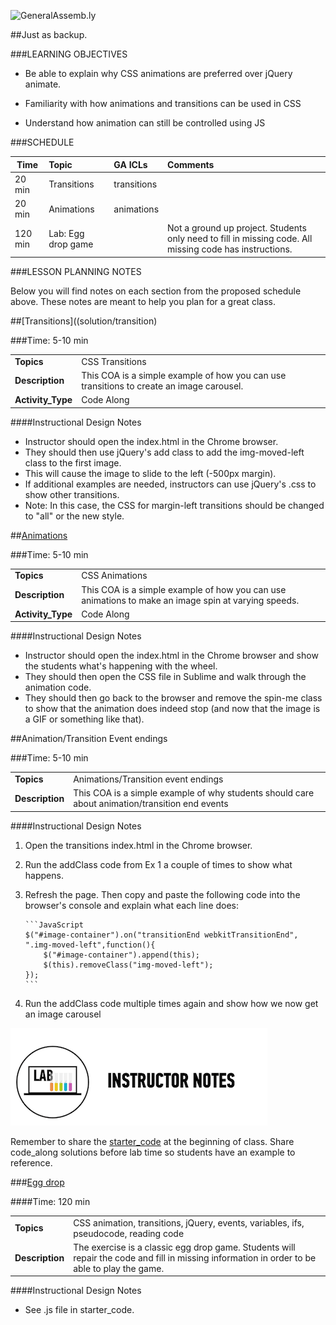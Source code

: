 ![GeneralAssemb.ly](https://github.com/generalassembly/ga-ruby-on-rails-for-devs/raw/master/images/ga.png "GeneralAssemb.ly")


##Just as backup.


###LEARNING OBJECTIVES

*	Be able to explain why CSS animations are preferred over jQuery animate.

*	Familiarity with how animations and transitions can be used in CSS

*	Understand how animation can still be controlled using JS


###SCHEDULE


| Time        | Topic| GA ICLs| Comments |
| ------------- |:-------------|:-------------------|:----------------|
| 20 min | Transitions |transitions  |  |
| 20 min | Animations | animations  |  | 
| 120 min | Lab: Egg drop game | | Not a ground up project. Students only need to fill in missing code. All missing code has instructions. |


###LESSON PLANNING NOTES

Below you will find notes on each section from the proposed schedule above. These notes are  meant to help you plan for a great class.


##[Transitions]((solution/transition)

###Time: 5-10 min

| | |
| ------------- |:-------------|
| __Topics__ | CSS Transitions | 
| __Description__| This COA is a simple example of how you can use transitions to create an image carousel.|    
| __Activity_Type__| Code Along|
 


####Instructional Design Notes

*	Instructor should open the index.html in the Chrome browser. 
*	They should then use jQuery's add class to add the img-moved-left class to the first image. 
*	This will cause the image to slide to the left (-500px margin).
*	If additional examples are needed, instructors can use jQuery's .css to show other transitions. 
*	Note: In this case, the CSS for margin-left transitions should be changed to "all" or the new style.



##[Animations](solution/animation)

###Time: 5-10 min

| | |
| ------------- |:-------------|
| __Topics__ | CSS Animations | 
| __Description__| This COA is a simple example of how you can use animations to make an image spin at varying speeds. |  
| __Activity_Type__| Code Along|  
 


####Instructional Design Notes

*	Instructor should open the index.html in the Chrome browser and show the students what's happening with the wheel. 
*	They should then open the CSS file in Sublime and walk through the animation code. 
*	They should then go back to the browser and remove the spin-me class to show that the animation does indeed stop (and now that the image is a GIF or something like that).



##Animation/Transition Event endings

###Time: 5-10 min

| | |
| ------------- |:-------------|
| __Topics__ | Animations/Transition event endings | 
| __Description__| This COA is a simple example of why students should care about animation/transition end events|    
 


####Instructional Design Notes

1.	Open the transitions index.html in the Chrome browser.
2.	Run the addClass code from Ex 1 a couple of times to show what happens.
3.	Refresh the page. Then copy and paste the following code into the browser's console and explain what each line does:

		```JavaScript
		$("#image-container").on("transitionEnd webkitTransitionEnd", ".img-moved-left",function(){
			$("#image-container").append(this);
			$(this).removeClass("img-moved-left");
		});
		```

4.	Run the addClass code multiple times again and show how we now get an image carousel


![Exercise - Instructor](../../img/icons/instr_lab.png)

Remember to share the [starter_code](starter_code/) at the beginning of class. Share code_along solutions before lab time so students have an example to reference. 


###[Egg drop](starter_code)

####Time: 120 min

| | |
| ------------- |:-------------|
| __Topics__ | CSS animation, transitions, jQuery, events, variables, ifs, pseudocode, reading code| 
| __Description__| The exercise is a classic egg drop game. Students will repair the code and fill in missing information in order to be able to play the game.|    
 

####Instructional Design Notes 

*	See .js file in starter_code.
